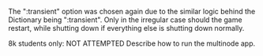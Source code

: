 The ":transient" option was chosen again due to the similar logic behind the Dictionary being ":transient". Only in the irregular case should the game restart, while shutting down if everything else is shutting down normally.

8k students only:
NOT ATTEMPTED
Describe how to run the multinode app.
